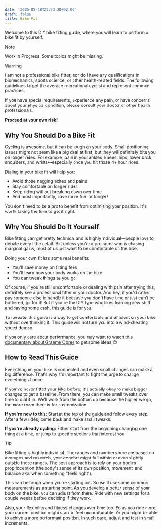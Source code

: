 ```yaml
---
date: '2025-05-18T21:23:28+02:00'
draft: false
title: Bike Fit
---
```


Welcome to this DIY bike fitting guide, where you will learn to perform a bike fit by yourself.

> [!NOTE]
> Work in Progress. Some topics might be missing.

> [!WARNING]
> I am not a professional bike fitter, nor do I have any qualifications in biomechanics, sports science, or other health-related fields.
> The following guidelines target the average recreational cyclist and represent common practices.
>
> If you have special requirements, experience any pain, or have concerns about your physical condition, please consult your doctor or other health professionals.
>
> **Proceed at your own risk!**

## Why You Should Do a Bike Fit

Cycling is awesome, but it can be tough on your body.
Small positioning issues might not seem like a big deal at first, but they will definitely bite you on longer rides.
For example, pain in your ankles, knees, hips, lower back, shoulders, and wrists—especially once you hit those 4+ hour rides.

Dialing in your bike fit will help you:

- Avoid those nagging aches and pains
- Stay comfortable on longer rides
- Keep riding without breaking down over time
- And most importantly, have more fun for longer!

You don't need to be a pro to benefit from optimizing your position.
It's worth taking the time to get it right.

## Why You Should Do It Yourself

Bike fitting can get pretty technical and is highly individual—people love to debate every little detail.
But unless you're a pro racer who is chasing marginal gains, most of us just want to be comfortable on the bike.

Doing your own fit has some real benefits:

- You'll save money on fitting fees
- You'll learn how your body works on the bike
- You can tweak things as you go

Of course, if you're still uncomfortable or dealing with pain after trying this, definitely see a professional fitter or your doctor.
And hey, if you'd rather pay someone else to handle it because you don't have time or just can't be bothered, go for it!
But if you're the DIY type who likes learning new stuff and saving some cash, this guide is for you.

To itereate: this guide is a way to get comfortable and efficient on your bike without overthinking it.
This guide will not turn you into a wind-cheating speed demon.

If you only care about performance, you may want to watch this [documentary about Graeme Obree](https://www.youtube.com/watch?v=qKta3RPyLIo) to get some ideas :wink:

## How to Read This Guide

Everything on your bike is connected and even small changes can make a big difference.
That's why it's important to fight the urge to change everything at once.

If you've never fitted your bike before, it's actually okay to make bigger changes to get a baseline.
From there, you can make small tweaks over time to dial it in.
We'll work from the bottom up because the higher we go, the more room there is for customization.

**If you're new to this:** Start at the top of the guide and follow every step.
After a few rides, come back and make small tweaks.

**If you're already cycling:** Either start from the beginning changing one thing at a time, or jump to specific sections that interest you.

> [!TIP]
> Bike fitting is highly individual.
> The ranges and numbers here are based on averages and research, your comfort might fall within or even slightly outside these ranges.
> The best approach is to rely on your bodies proprioception (the body's sense of its own position, movement, and balance aka. when something "feels right").
>
> This can be tough when you're starting out. So we'll use some common measurements as a starting point.
> As you develop a better sense of your body on the bike, you can adjust from there.
> Ride with new settings for a couple weeks before deciding if they work.
>
> Also, your flexibility and fitness changes over time too.
> So as you ride more, your current position might start to feel uncomfortable.
> Or you might be able to achive a more performant position.
> In such case, adjust and test in small increments.
>
<!-- > Finally, don't get caught up in every trend or what the pros are doing.
> They're stronger, more flexible, and chasing every tiny performance gain they can get.
> That probably doesn't matter for your weekend rides. -->
